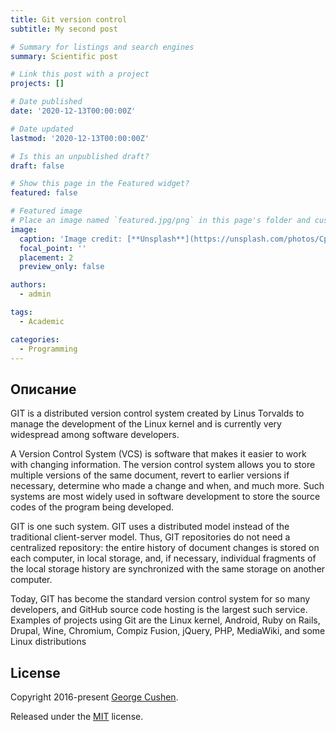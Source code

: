```yaml
---
title: Git version control
subtitle: My second post

# Summary for listings and search engines
summary: Scientific post

# Link this post with a project
projects: []

# Date published
date: '2020-12-13T00:00:00Z'

# Date updated
lastmod: '2020-12-13T00:00:00Z'

# Is this an unpublished draft?
draft: false

# Show this page in the Featured widget?
featured: false

# Featured image
# Place an image named `featured.jpg/png` in this page's folder and customize its options here.
image:
  caption: 'Image credit: [**Unsplash**](https://unsplash.com/photos/CpkOjOcXdUY)'
  focal_point: ''
  placement: 2
  preview_only: false

authors:
  - admin

tags:
  - Academic

categories:
  - Programming
---
```


## Описание

GIT is a distributed version control system created by Linus Torvalds to manage the development of the Linux kernel and is currently very widespread among software developers.

A Version Control System (VCS) is software that makes it easier to work with changing information. The version control system allows you to store multiple versions of the same document, revert to earlier versions if necessary, determine who made a change and when, and much more. Such systems are most widely used in software development to store the source codes of the program being developed.

GIT is one such system. GIT uses a distributed model instead of the traditional client-server model. Thus, GIT repositories do not need a centralized repository: the entire history of document changes is stored on each computer, in local storage, and, if necessary, individual fragments of the local storage history are synchronized with the same storage on another computer.

Today, GIT has become the standard version control system for so many developers, and GitHub source code hosting is the largest such service. Examples of projects using Git are the Linux kernel, Android, Ruby on Rails, Drupal, Wine, Chromium, Compiz Fusion, jQuery, PHP, MediaWiki, and some Linux distributions



## License

Copyright 2016-present [George Cushen](https://georgecushen.com).

Released under the [MIT](https://github.com/wowchemy/wowchemy-hugo-modules/blob/master/LICENSE.md) license.
